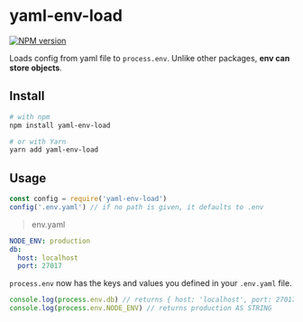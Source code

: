 # yaml-env-load

[![NPM version](https://img.shields.io/npm/v/yaml-env-load.svg?style=flat-square)](https://www.npmjs.com/package/yaml-env-load)

Loads config from yaml file to `process.env`. Unlike other packages, **env can store objects**.


## Install

```bash
# with npm
npm install yaml-env-load

# or with Yarn
yarn add yaml-env-load
```

## Usage

```javascript
const config = require('yaml-env-load')
config('.env.yaml') // if no path is given, it defaults to .env 
```


> env.yaml
```yaml
NODE_ENV: production
db:
  host: localhost
  port: 27017
```

`process.env` now has the keys and values you defined in your `.env.yaml` file.

```javascript
console.log(process.env.db) // returns { host: 'localhost', port: 27017 } AS OBJECT
console.log(process.env.NODE_ENV) // returns production AS STRING
```